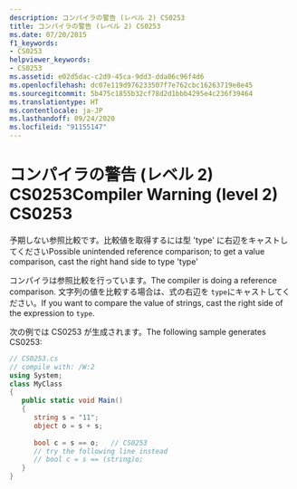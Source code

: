 ```yaml
---
description: コンパイラの警告 (レベル 2) CS0253
title: コンパイラの警告 (レベル 2) CS0253
ms.date: 07/20/2015
f1_keywords:
- CS0253
helpviewer_keywords:
- CS0253
ms.assetid: e02d5dac-c2d9-45ca-9dd3-dda06c96f4d6
ms.openlocfilehash: dc07e119d976233507f7e762cbc16263719e8e45
ms.sourcegitcommit: 5b475c1855b32cf78d2d1bbb4295e4c236f39464
ms.translationtype: HT
ms.contentlocale: ja-JP
ms.lasthandoff: 09/24/2020
ms.locfileid: "91155147"
---
```

# <a name="compiler-warning-level-2-cs0253"></a><span data-ttu-id="ecfff-103">コンパイラの警告 (レベル 2) CS0253</span><span class="sxs-lookup"><span data-stu-id="ecfff-103">Compiler Warning (level 2) CS0253</span></span>

<span data-ttu-id="ecfff-104">予期しない参照比較です。比較値を取得するには型 'type' に右辺をキャストしてください</span><span class="sxs-lookup"><span data-stu-id="ecfff-104">Possible unintended reference comparison; to get a value comparison, cast the right hand side to type 'type'</span></span>  
  
 <span data-ttu-id="ecfff-105">コンパイラは参照比較を行っています。</span><span class="sxs-lookup"><span data-stu-id="ecfff-105">The compiler is doing a reference comparison.</span></span> <span data-ttu-id="ecfff-106">文字列の値を比較する場合は、式の右辺を `type`にキャストしてください。</span><span class="sxs-lookup"><span data-stu-id="ecfff-106">If you want to compare the value of strings, cast the right side of the expression to `type`.</span></span>  
  
 <span data-ttu-id="ecfff-107">次の例では CS0253 が生成されます。</span><span class="sxs-lookup"><span data-stu-id="ecfff-107">The following sample generates CS0253:</span></span>  
  
```csharp
// CS0253.cs  
// compile with: /W:2  
using System;  
class MyClass  
{  
   public static void Main()  
   {  
      string s = "11";  
      object o = s + s;  
  
      bool c = s == o;   // CS0253  
      // try the following line instead  
      // bool c = s == (string)o;  
   }  
}  
```
